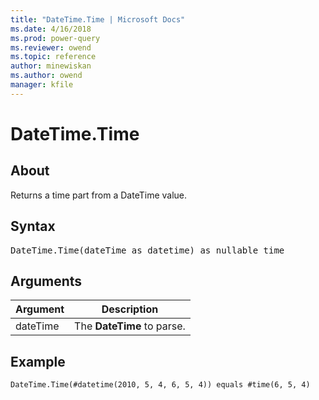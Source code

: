 ```yaml
---
title: "DateTime.Time | Microsoft Docs"
ms.date: 4/16/2018
ms.prod: power-query
ms.reviewer: owend
ms.topic: reference
author: minewiskan
ms.author: owend
manager: kfile
---
```

# DateTime.Time

  
## About  
Returns a time part from a DateTime value.  
  
## Syntax

<pre>
DateTime.Time(dateTime as datetime) as nullable time  
</pre>
  
## Arguments  
  
|Argument|Description|  
|------------|---------------|  
|dateTime|The **DateTime** to parse.|  
  
## Example  
  
```powerquery-m
DateTime.Time(#datetime(2010, 5, 4, 6, 5, 4)) equals #time(6, 5, 4)  
```  
